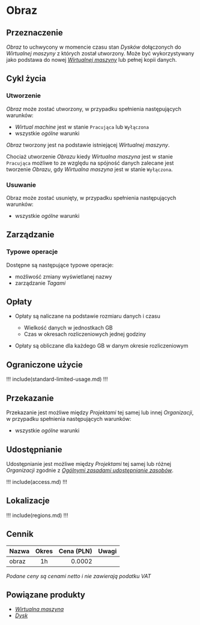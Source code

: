 # Obraz

## Przeznaczenie

*Obraz* to uchwycony w momencie czasu stan *Dysków* dołączonych do *Wirtualnej maszyny* z których został utworzony. Może być wykorzystywany jako podstawa do nowej *[Wirtualnej maszyny](/resource/compute/virtual-machine.md)* lub pełnej kopii danych.

## Cykl życia

### Utworzenie

*Obraz* może zostać utworzony, w przypadku spełnienia następujących warunków: 

* *Wirtual machine* jest w stanie `Pracująca` lub `Wyłączona`
* wszystkie *ogólne* warunki

*Obraz* tworzony jest na podstawie istniejącej *Wirtualnej maszyny*.

Chociaż utworzenie *Obrazu* kiedy *Wirtualna maszyna* jest w stanie `Pracująca` możliwe to ze względu na spójność danych zalecane jest tworzenie *Obrazu*, gdy *Wirtualna maszyna* jest w stanie `Wyłączona`.

### Usuwanie

Obraz może zostać usunięty, w przypadku spełnienia następujących warunków: 

* wszystkie *ogólne* warunki

## Zarządzanie

### Typowe operacje

Dostępne są następujące typowe operacje:

* możliwość zmiany wyświetlanej nazwy
* zarządzanie *Tagami*

## Opłaty

* Opłaty są naliczane na podstawie rozmiaru danych i czasu

    * Wielkość danych w jednostkach GB
    * Czas w okresach rozliczeniowych jednej godziny

* Opłaty są obliczane dla każdego GB w danym okresie rozliczeniowym

## Ograniczone użycie

!!! include(standard-limited-usage.md) !!!

## Przekazanie

Przekazanie jest możliwe między *Projektami* tej samej lub innej *Organizacji*, w przypadku spełnienia następujących warunków:

* wszystkie *ogólne* warunki

## Udostępnianie

Udostępnianie jest możliwe między *Projektami* tej samej lub różnej *Organizacji* zgodnie z *[Ogólnymi zasadami udostępnianie zasobów]()*.

!!! include(access.md) !!!

## Lokalizacje

!!! include(regions.md) !!!

## Cennik

Nazwa              | Okres  | Cena (PLN) | Uwagi
------------------ | :----: | ---------: | :----:
obraz              |   1h   |     0.0002 | 

*Podane ceny są cenami netto i nie zawierają podatku VAT*

## Powiązane produkty

* *[Wirtualna maszyna]()*
* *[Dysk]()*
